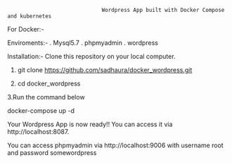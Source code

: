                                   Wordpress App built with Docker Compose and kubernetes

For Docker:-

Enviroments:-
. Mysql5.7
. phpmyadmin
. wordpress

Installation:-
Clone this repository on your local computer. 


1. git clone https://github.com/sadhaura/docker_wordpress.git

2. cd docker_wordpress

3.Run the command below

docker-compose up -d

Your Wordpress App is now ready!! You can access it via http://localhost:8087.

You can access phpmyadmin via http://localhost:9006 with username root and password somewordpress





